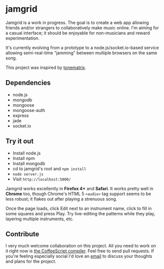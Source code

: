 jamgrid
=======

Jamgrid is a work in progress. The goal is to create a web app allowing friends and/or strangers to collaboratively make music online. I'm aiming for a casual interface; it should be enjoyable for non-musicians and reward experimentation.

It's currently evolving from a prototype to a node.js/socket.io-based service allowing semi-real-time "jamming" between multiple browsers on the same song.

This project was inspired by [tonematrix](http://lab.andre-michelle.com/tonematrix).

Dependencies
------------

* node.js
* mongodb
* mongoose
* mongoose-auth
* express
* jade
* socket.io

Try it out
----------

* Install node.js
* Install npm
* Install mongodb
* cd to jamgrid's root and `npm install`
* `node server.js`
* Visit `http://localhost:5000/`

Jamgrid works excellently in **Firefox 4+** and **Safari**. It works pretty well in **Chrome** too, though Chrome's HTML 5 `<audio>` tag support seems to be less robust; it flakes out after playing a strenuous song.

Once the page loads, click Edit next to an instrument name, click to fill in some squares and press Play. Try live-editing the patterns while they play, layering multiple instruments, etc.

Contribute
----------

I very much welcome collaboration on this project. All you need to work on it right now is [the CoffeeScript compiler](http://jashkenas.github.com/coffee-script/). Feel free to send pull requests. If you're feeling especially social I'd love an [email](mailto:monitron@gmail.com) to discuss your thoughts and plans for the project.